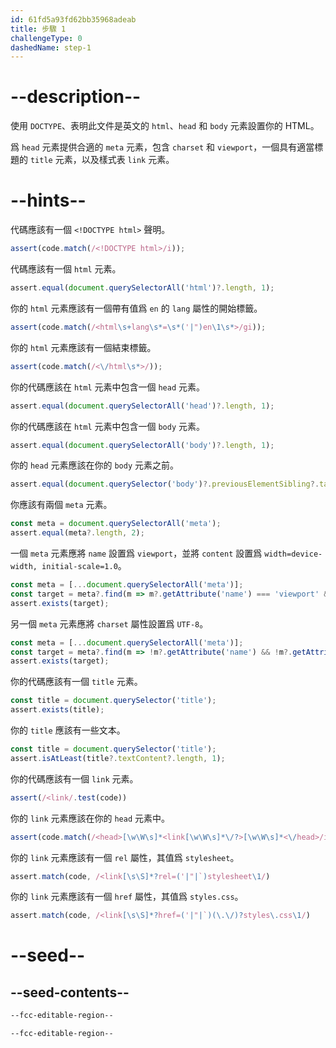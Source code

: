 ```yaml
---
id: 61fd5a93fd62bb35968adeab
title: 步驟 1
challengeType: 0
dashedName: step-1
---
```


# --description--

使用 `DOCTYPE`、表明此文件是英文的 `html`、`head` 和 `body` 元素設置你的 HTML。

爲 `head` 元素提供合適的 `meta` 元素，包含 `charset` 和 `viewport`，一個具有適當標題的 `title` 元素，以及樣式表 `link` 元素。

# --hints--

代碼應該有一個 `<!DOCTYPE html>` 聲明。

```js
assert(code.match(/<!DOCTYPE html>/i));
```

代碼應該有一個 `html` 元素。

```js
assert.equal(document.querySelectorAll('html')?.length, 1);
```

你的 `html` 元素應該有一個帶有值爲 `en` 的 `lang` 屬性的開始標籤。

```js
assert(code.match(/<html\s+lang\s*=\s*('|")en\1\s*>/gi));
```

你的 `html` 元素應該有一個結束標籤。

```js
assert(code.match(/<\/html\s*>/));
```

你的代碼應該在 `html` 元素中包含一個 `head` 元素。

```js
assert.equal(document.querySelectorAll('head')?.length, 1);
```

你的代碼應該在 `html` 元素中包含一個 `body` 元素。

```js
assert.equal(document.querySelectorAll('body')?.length, 1);
```

你的 `head` 元素應該在你的 `body` 元素之前。

```js
assert.equal(document.querySelector('body')?.previousElementSibling?.tagName, 'HEAD');
```

你應該有兩個 `meta` 元素。

```js
const meta = document.querySelectorAll('meta');
assert.equal(meta?.length, 2);
```

一個 `meta` 元素應將 `name` 設置爲 `viewport`，並將 `content` 設置爲 `width=device-width, initial-scale=1.0`。

```js
const meta = [...document.querySelectorAll('meta')];
const target = meta?.find(m => m?.getAttribute('name') === 'viewport' && m?.getAttribute('content') === 'width=device-width, initial-scale=1.0' && !m?.getAttribute('charset'));
assert.exists(target);
```

另一個 `meta` 元素應將 `charset` 屬性設置爲 `UTF-8`。

```js
const meta = [...document.querySelectorAll('meta')];
const target = meta?.find(m => !m?.getAttribute('name') && !m?.getAttribute('content') && m?.getAttribute('charset')?.toLowerCase() === 'utf-8');
assert.exists(target);
```

你的代碼應該有一個 `title` 元素。

```js
const title = document.querySelector('title');
assert.exists(title);
```

你的 `title` 應該有一些文本。

```js
const title = document.querySelector('title');
assert.isAtLeast(title?.textContent?.length, 1);
```

你的代碼應該有一個 `link` 元素。

```js
assert(/<link/.test(code))
```

你的 `link` 元素應該在你的 `head` 元素中。

```js
assert(code.match(/<head>[\w\W\s]*<link[\w\W\s]*\/?>[\w\W\s]*<\/head>/i))
```

你的 `link` 元素應該有一個 `rel` 屬性，其值爲 `stylesheet`。

```js
assert.match(code, /<link[\s\S]*?rel=('|"|`)stylesheet\1/)
```

你的 `link` 元素應該有一個 `href` 屬性，其值爲 `styles.css`。

```js
assert.match(code, /<link[\s\S]*?href=('|"|`)(\.\/)?styles\.css\1/)
```

# --seed--

## --seed-contents--

```html
--fcc-editable-region--

--fcc-editable-region--
```

```css

```
